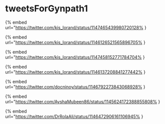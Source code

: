 # tweetsForGynpath1

{% embed url="https://twitter.com/kis_lorand/status/1147465439980720128% }

{% embed url="https://twitter.com/kis_lorand/status/1146126521565896705% }

{% embed url="https://twitter.com/kis_lorand/status/1147458152771784704% }

{% embed url="https://twitter.com/kis_lorand/status/1146137208841277442% }

{% embed url="https://twitter.com/docninoy/status/1146792273843068928% }

{% embed url="https://twitter.com/AyshaMubeen86/status/1145624172388855808% }

{% embed url="https://twitter.com/DrRolaAli/status/1146472906161106945% }

